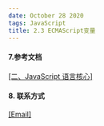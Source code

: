 ```yaml
---
date: October 28 2020
tags: JavaScript
title: 2.3 ECMAScript变量
---
```




#### 7.参考文档

[[二、JavaScript 语言核心]](https://web-dolphin.github.io/2020/10/28/JavaScript/Tutorial/%E4%BA%8C%E3%80%81JavaScript%20%E8%AF%AD%E8%A8%80%E6%A0%B8%E5%BF%83/)


#### 8. 联系方式

[[Email]](yuanmin8888@outlook.com)
